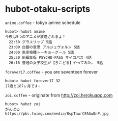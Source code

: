 hubot-otaku-scripts
===================

`anime.coffee` - tokyo anime schedule
```
hubot> hubot anime
今夜は5つのアニメが放送されるよ！
　22:30 グラスリップ 5話
　23:00 白銀の意思 アルジェヴォルン 5話
　24:00 東京喰種トーキョーグール 5話
　25:30 新編集版 PSYCHO-PASS サイコパス 4話
　26:16 普通の女子校生が【ろこどる】やってみた。 5話
```

`forever17.coffee` - you are seventeen forever
```
hubot> hubot forever17 32
17歳と187ヶ月です☆
```

`zoi.coffee` - originate from http://zoi.herokuapp.com
```
hubot> hubot zoi
がんばる
https://pbs.twimg.com/media/BspTawrCEAAwQnP.jpg
```
